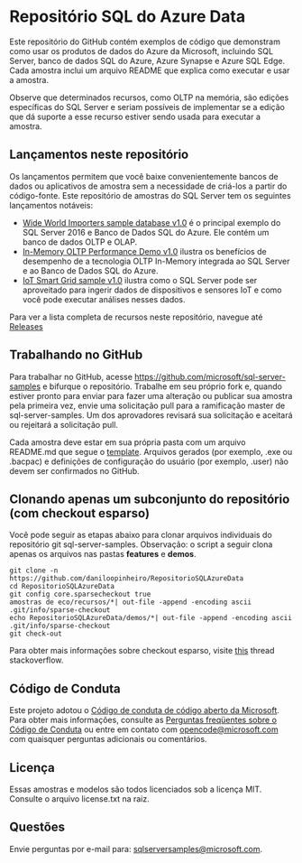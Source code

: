 # Repositório SQL do Azure Data
Este repositório do GitHub contém exemplos de código que demonstram como usar os produtos de dados do Azure da Microsoft, incluindo SQL Server, banco de dados SQL do Azure, Azure Synapse e Azure SQL Edge. Cada amostra inclui um arquivo README que explica como executar e usar a amostra.

Observe que determinados recursos, como OLTP na memória, são edições específicas do SQL Server e seriam possíveis de implementar se a edição que dá suporte a esse recurso estiver sendo usada para executar a amostra.

## Lançamentos neste repositório

Os lançamentos permitem que você baixe convenientemente bancos de dados ou aplicativos de amostra sem a necessidade de criá-los a partir do código-fonte. Este repositório de amostras do SQL Server tem os seguintes lançamentos notáveis:

   - [Wide World Importers sample database v1.0](https://github.com/Microsoft/sql-server-samples/releases/tag/wide-world-importers-v1.0) é o principal exemplo do SQL Server 2016 e Banco de Dados SQL do Azure. Ele contém um banco de dados OLTP e OLAP.
   - [In-Memory OLTP Performance Demo v1.0](https://github.com/Microsoft/sql-server-samples/releases/tag/in-memory-oltp-demo-v1.0) ilustra os benefícios de desempenho de a tecnologia OLTP In-Memory integrada ao SQL Server e ao Banco de Dados SQL do Azure.
   - [IoT Smart Grid sample v1.0](https://github.com/Microsoft/sql-server-samples/releases/tag/iot-smart-grid-v1.0) ilustra como o SQL Server pode ser aproveitado para ingerir dados de dispositivos e sensores IoT e como você pode executar análises nesses dados.

Para ver a lista completa de recursos neste repositório, navegue até [Releases](https://github.com/Microsoft/sql-server-samples/releases)

## Trabalhando no GitHub
Para trabalhar no GitHub, acesse https://github.com/microsoft/sql-server-samples e bifurque o repositório. Trabalhe em seu próprio fork e, quando estiver pronto para enviar para fazer uma alteração ou publicar sua amostra pela primeira vez, envie uma solicitação pull para a ramificação master de sql-server-samples. Um dos aprovadores revisará sua solicitação e aceitará ou rejeitará a solicitação pull.

Cada amostra deve estar em sua própria pasta com um arquivo README.md que segue o [template](README_samples_template.md). Arquivos gerados (por exemplo, .exe ou .bacpac) e definições de configuração do usuário (por exemplo, .user) não devem ser confirmados no GitHub.

## Clonando apenas um subconjunto do repositório (com checkout esparso)
Você pode seguir as etapas abaixo para clonar arquivos individuais do repositório git sql-server-samples. Observação: o script a seguir clona apenas os arquivos nas pastas **features** e **demos**.
```
git clone -n https://github.com/daniloopinheiro/RepositorioSQLAzureData
cd RepositorioSQLAzureData
git config core.sparsecheckout true
amostras de eco/recursos/*| out-file -append -encoding ascii .git/info/sparse-checkout
echo RepositorioSQLAzureData/demos/*| out-file -append -encoding ascii .git/info/sparse-checkout
git check-out
```
Para obter mais informações sobre checkout esparso, visite [this](https://stackoverflow.com/questions/23289006/on-windows-git-error-sparse-checkout-leaves-no-entry-on-the-working-directory) thread stackoverflow.

## Código de Conduta
Este projeto adotou o [Código de conduta de código aberto da Microsoft](https://opensource.microsoft.com/codeofconduct/). Para obter mais informações, consulte as [Perguntas freqüentes sobre o Código de Conduta](https://opensource.microsoft.com/codeofconduct/faq/) ou entre em contato com [opencode@microsoft.com](mailto:opencode@microsoft.com) com quaisquer perguntas adicionais ou comentários.

## Licença
Essas amostras e modelos são todos licenciados sob a licença MIT. Consulte o arquivo license.txt na raiz.

## Questões
Envie perguntas por e-mail para: sqlserversamples@microsoft.com.
